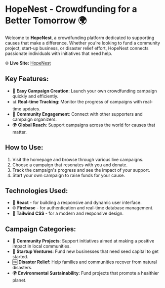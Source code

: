 # HopeNest - Crowdfunding for a Better Tomorrow 🌍

Welcome to **HopeNest**, a crowdfunding platform dedicated to supporting causes that make a difference. Whether you're looking to fund a community project, start-up business, or disaster relief effort, HopeNest connects passionate individuals with initiatives that need help. 

🌐 **Live Site:** [HopeNest](https://www.yourwebsiteurl.com)

## Key Features:
- 🚀 **Easy Campaign Creation**: Launch your own crowdfunding campaign quickly and efficiently.
- 📊 **Real-time Tracking**: Monitor the progress of campaigns with real-time updates.
- 💬 **Community Engagement**: Connect with other supporters and campaign organizers.
- 🌍 **Global Reach**: Support campaigns across the world for causes that matter.

## How to Use:
1. Visit the homepage and browse through various live campaigns.
2. Choose a campaign that resonates with you and donate.
3. Track the campaign's progress and see the impact of your support.
4. Start your own campaign to raise funds for your cause.

## Technologies Used:
- 🔧 **React** - for building a responsive and dynamic user interface.
- 🌐 **Firebase** - for authentication and real-time database management.
- 🎨 **Tailwind CSS** - for a modern and responsive design.

## Campaign Categories:
- 🌱 **Community Projects**: Support initiatives aimed at making a positive impact in local communities.
- 🚀 **Startup Ventures**: Fund new businesses that need seed capital to get started.
- 🆘 **Disaster Relief**: Help families and communities recover from natural disasters.
- 🌍 **Environmental Sustainability**: Fund projects that promote a healthier planet.



